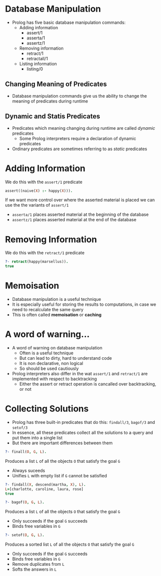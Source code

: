 # Database Manipulation
- Prolog has five basic database manipulation commands:
    - Adding information
        - assert/1
        - asserta/1
        - assertz/1
	- Removing information
        - retract/1
        - retractall/1
    - Listing information
    	- listing/0

## Changing Meaning of Predicates
- Database manipulation commands give us the ability to change the meaning of predicates during runtime

## Dynamic and Statis Predicates
- Predicates which meaning changing during runtime are called *dynamic* predicates
    - Some Prolog interpreters require a declaration of dynamic predicates
- Ordinary predicates are sometimes referring to as *static* predicates

# Adding Information
We do this with the `assert/1` predicate

```Prolog
assert((naive(X) :- happy(X))).
```

If we want more control over where the asserted material is placed we can use the the variants of `assert/1`

- `asserta/1` places asserted material at the beginning of the database
- `assertz/1` places asserted material at the end of the database

# Removing Information
We do this with the `retract/1` predicate

```Prolog
?- retract(happy(marsellus)).
true
```

# Memoisation
- Database manipulation is a useful technique
- It is especially useful for storing the results to computations, in case we need to recalculate the same query
- This is often called **memoisation** or **caching**

# A word of warning...
- A word of warning on database manipulation
    - Often is a useful technique
	- But can lead to dirty, hard to understand code
	- It is non declarative, non logical
	- So should be used cautiously
- Prolog interpreters also differ in the wat `assert/1` and `retract/1` are implemented with respect to backtracking
    - Either the assert or retract operation is cancalled over backtracking, or not

# Collecting Solutions
- Prolog has three built-in predicates that do this: `findall/3`, `bagof/3` and `setof/3`
- In essence, all these predicates collect all the solutions to a query and put them into a single list
- But there are important differences between them

```Prolog
?- finall(O, G, L).
```

Produces a list `L` of all the objects `O` that satisfy the goal `G`

- Always suceeds
- Unifies `L` with empty list if `G` cannot be satisfied

```Prolog
?- findall(X, descend(martha, X), L).
L=[charlotte, caroline, laura, rose]
true
```

```Prolog
?- bagof(O, G, L).
```

Produces a list `L` of all the objects `O` that satisfy the goal `G`

- Only succeeds if the goal `G` succeeds
- Binds free variables in `G`

```Prolog
?- setof(O, G, L).
```

Produces a sorted list `L` of all the objects `O` that satisfy the goal `G`

- Only succeeds if the goal `G` succeeds
- Binds free variables in `G`
- Remove duplicates from `L`
- Softs the answers in `L`
